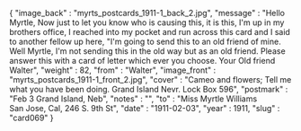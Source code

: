 {
  "image_back" : "myrts_postcards_1911-1_back_2.jpg",
  "message" : "Hello Myrtle, Now just to let  you know who is causing this, it is this, I'm up in my brothers office, I reached into my pocket and run across this card and I said to another fellow up here, \"I'm going to send this to an old friend of mine. Well Myrtle, I'm not sending this in the old way but as an old friend. Please answer this with a card of letter which ever you choose. Your Old friend Walter",
  "weight" : 82,
  "from" : "Walter",
  "image_front" : "myrts_postcards_1911-1_front_2.jpg",
  "cover" : "Cameo and flowers; Tell me what you have been doing. Grand Island Nevr. Lock Box 596",
  "postmark" : "Feb 3 Grand Island, Neb",
  "notes" : "",
  "to" : "Miss Myrtle Williams<br> San Jose, Cal, 246 S. 9th St",
  "date" : "1911-02-03",
  "year" : 1911,
  "slug" : "card069"
}
